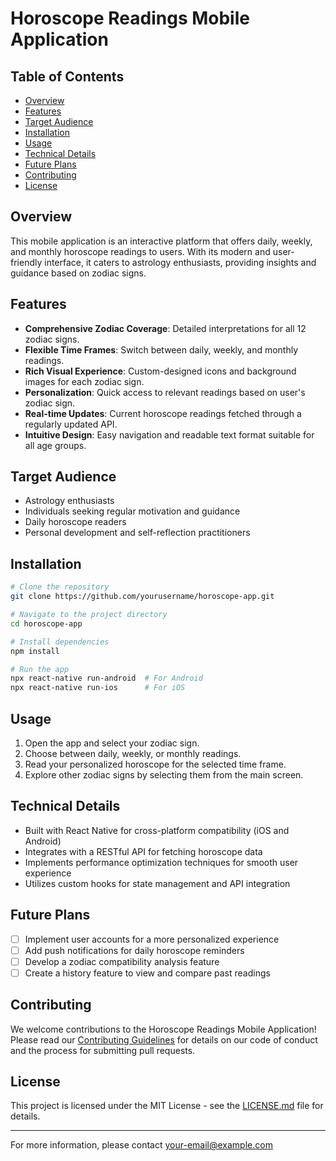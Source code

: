 # Horoscope Readings Mobile Application

## Table of Contents
- [Overview](#overview)
- [Features](#features)
- [Target Audience](#target-audience)
- [Installation](#installation)
- [Usage](#usage)
- [Technical Details](#technical-details)
- [Future Plans](#future-plans)
- [Contributing](#contributing)
- [License](#license)

## Overview

This mobile application is an interactive platform that offers daily, weekly, and monthly horoscope readings to users. With its modern and user-friendly interface, it caters to astrology enthusiasts, providing insights and guidance based on zodiac signs.

## Features

- **Comprehensive Zodiac Coverage**: Detailed interpretations for all 12 zodiac signs.
- **Flexible Time Frames**: Switch between daily, weekly, and monthly readings.
- **Rich Visual Experience**: Custom-designed icons and background images for each zodiac sign.
- **Personalization**: Quick access to relevant readings based on user's zodiac sign.
- **Real-time Updates**: Current horoscope readings fetched through a regularly updated API.
- **Intuitive Design**: Easy navigation and readable text format suitable for all age groups.

## Target Audience

- Astrology enthusiasts
- Individuals seeking regular motivation and guidance
- Daily horoscope readers
- Personal development and self-reflection practitioners

## Installation

```bash
# Clone the repository
git clone https://github.com/yourusername/horoscope-app.git

# Navigate to the project directory
cd horoscope-app

# Install dependencies
npm install

# Run the app
npx react-native run-android  # For Android
npx react-native run-ios      # For iOS
```

## Usage

1. Open the app and select your zodiac sign.
2. Choose between daily, weekly, or monthly readings.
3. Read your personalized horoscope for the selected time frame.
4. Explore other zodiac signs by selecting them from the main screen.

## Technical Details

- Built with React Native for cross-platform compatibility (iOS and Android)
- Integrates with a RESTful API for fetching horoscope data
- Implements performance optimization techniques for smooth user experience
- Utilizes custom hooks for state management and API integration

## Future Plans

- [ ] Implement user accounts for a more personalized experience
- [ ] Add push notifications for daily horoscope reminders
- [ ] Develop a zodiac compatibility analysis feature
- [ ] Create a history feature to view and compare past readings

## Contributing

We welcome contributions to the Horoscope Readings Mobile Application! Please read our [Contributing Guidelines](CONTRIBUTING.md) for details on our code of conduct and the process for submitting pull requests.

## License

This project is licensed under the MIT License - see the [LICENSE.md](LICENSE.md) file for details.

---

For more information, please contact [your-email@example.com](mailto:your-email@example.com)
